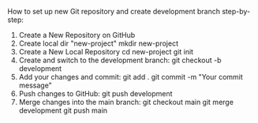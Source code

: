 How to set up new Git repository and create development branch step-by-step:

1. Create a New Repository on GitHub
2. Create local dir "new-project"
   mkdir new-project
3. Create a New Local Repository
   cd new-project
   git init 
4. Create and switch to the development branch:
   git checkout -b development
5. Add your changes and commit:
   git add .
   git commit -m "Your commit message"
6. Push changes to GitHub:
   git push <remote repository name> development
7. Merge changes into the main branch:
   git checkout main
   git merge development
   git push <remote repository name> main
